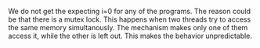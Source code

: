 
            


We do not get the expecting i=0 for any of the programs. The reason could be that there is a mutex lock. This happens when two threads try to access the same memory simultanously. The mechanism makes only one of them access it, while the other is left out. This makes the behavior unpredictable. 
